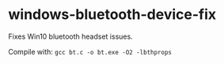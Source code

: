 # windows-bluetooth-device-fix

Fixes Win10 bluetooth headset issues.

Compile with: `gcc bt.c -o bt.exe -O2 -lbthprops`
